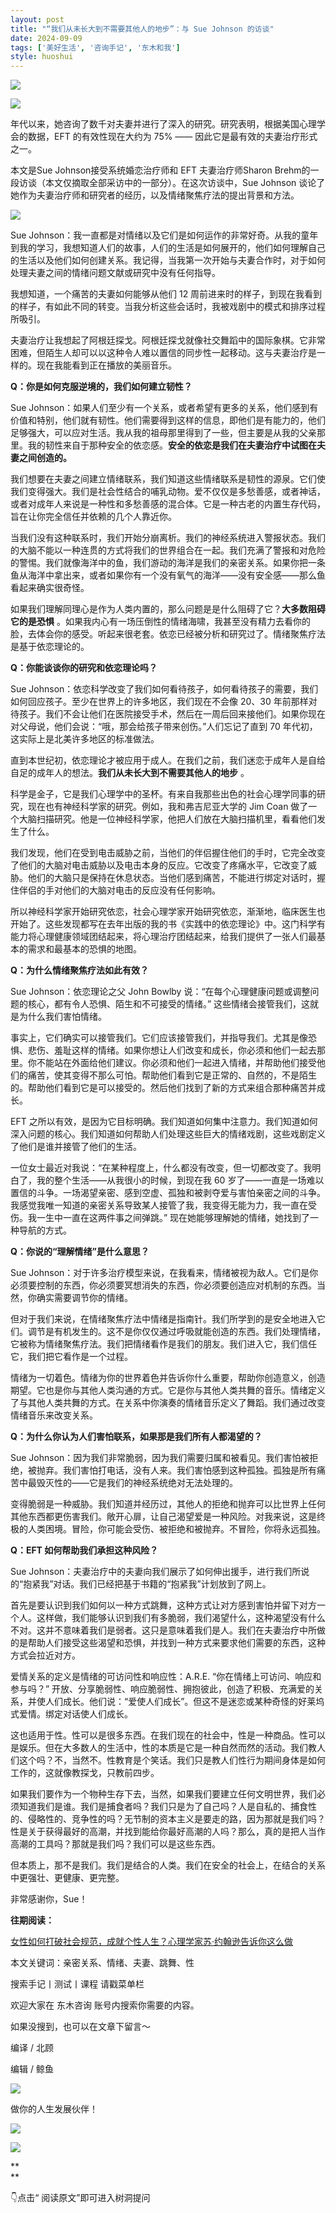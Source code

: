 ```yaml
---
layout: post
title: "“我们从未长大到不需要其他人的地步”：与 Sue Johnson 的访谈"
date: 2024-09-09
tags: ['美好生活', '咨询手记', '东木和我']
style: huoshui
---
```


![](/assets/post_images/2024-09-09-17319182637090.1285290416686682.jpeg)



![](/assets/post_images/2024-09-09-17319182622020.6120894816853362.jpeg)

年代以来，她咨询了数千对夫妻并进行了深入的研究。研究表明，根据美国心理学会的数据，EFT 的有效性现在大约为 75% ——
因此它是最有效的夫妻治疗形式之一。

  

本文是Sue Johnson接受系统婚恋治疗师和 EFT 夫妻治疗师Sharon Brehm的一段访谈（本文仅摘取全部采访中的一部分）。在这次访谈中，Sue
Johnson 谈论了她作为夫妻治疗师和研究者的经历，以及情绪聚焦疗法的提出背景和方法。

  

![](/assets/post_images/2024-09-09-17319182638060.6730635835457681.jpeg)

Sue
Johnson：我一直都是对情绪以及它们是如何运作的非常好奇。从我的童年到我的学习，我想知道人们的故事，人们的生活是如何展开的，他们如何理解自己的生活以及他们如何创建关系。我记得，当我第一次开始与夫妻合作时，对于如何处理夫妻之间的情绪问题文献或研究中没有任何指导。

我想知道，一个痛苦的夫妻如何能够从他们 12 周前进来时的样子，到现在我看到的样子，有如此不同的转变。当我分析这些会话时，我被戏剧中的模式和排序过程所吸引。

夫妻治疗让我想起了阿根廷探戈。阿根廷探戈就像社交舞蹈中的国际象棋。它非常困难，但陌生人却可以以这种令人难以置信的同步性一起移动。这与夫妻治疗是一样的。现在我能看到正在播放的美丽音乐。  

  

**Q：你是如何克服逆境的，我们如何建立韧性？**

Sue
Johnson：如果人们至少有一个关系，或者希望有更多的关系，他们感到有价值和特别，他们就有韧性。他们需要得到这样的信息，即他们是有能力的，他们足够强大，可以应对生活。我从我的祖母那里得到了一些，但主要是从我的父亲那里。我的韧性来自于那种安全的依恋感。**安全的依恋是我们在夫妻治疗中试图在夫妻之间创造的。**

我们想要在夫妻之间建立情绪联系，我们知道这些情绪联系是韧性的源泉。它们使我们变得强大。我们是社会性结合的哺乳动物。爱不仅仅是多愁善感，或者神话，或者对成年人来说是一种性和多愁善感的混合体。它是一种古老的内置生存代码，旨在让你完全信任并依赖的几个人靠近你。

当我们没有这种联系时，我们开始分崩离析。我们的神经系统进入警报状态。我们的大脑不能以一种连贯的方式将我们的世界组合在一起。我们充满了警报和对危险的警惕。我们就像海洋中的鱼，我们游动的海洋是我们的亲密关系。如果你把一条鱼从海洋中拿出来，或者如果你有一个没有氧气的海洋——没有安全感——那么鱼看起来确实很奇怪。

如果我们理解同理心是作为人类内置的，那么问题是是什么阻碍了它？**大多数阻碍它的是恐惧**
。如果我内心有一场压倒性的情绪海啸，我甚至没有精力去看你的脸，去体会你的感受。听起来很老套。依恋已经被分析和研究过了。情绪聚焦疗法是基于依恋理论的。

  

**Q：你能谈谈你的研究和依恋理论吗？**

Sue Johnson：依恋科学改变了我们如何看待孩子，如何看待孩子的需要，我们如何回应孩子。至少在世界上的许多地区，我们现在不会像 20、30
年前那样对待孩子。我们不会让他们在医院接受手术，然后在一周后回来接他们。如果你现在对父母说，他们会说：“哦，那会给孩子带来创伤。”人们忘记了直到 70
年代初，这实际上是北美许多地区的标准做法。  

直到本世纪初，依恋理论才被应用于成人。在我们之前，我们迷恋于成年人是自给自足的成年人的想法。**我们从未长大到不需要其他人的地步** 。

科学是金子，它是我们心理学中的圣杯。有来自我那些出色的社会心理学同事的研究，现在也有神经科学家的研究。例如，我和弗吉尼亚大学的 Jim Coan
做了一个大脑扫描研究。他是一位神经科学家，他把人们放在大脑扫描机里，看看他们发生了什么。

我们发现，他们在受到电击威胁之前，当他们的伴侣握住他们的手时，它完全改变了他们的大脑对电击威胁以及电击本身的反应。它改变了疼痛水平，它改变了威胁。他们的大脑只是保持在休息状态。当他们感到痛苦，不能进行绑定对话时，握住伴侣的手对他们的大脑对电击的反应没有任何影响。

所以神经科学家开始研究依恋，社会心理学家开始研究依恋，渐渐地，临床医生也开始了。这些发现都写在去年出版的我的书《实践中的依恋理论》中。这门科学有能力将心理健康领域团结起来，将心理治疗团结起来，给我们提供了一张人们最基本的需求和最基本的恐惧的地图。  

  

**Q：为什么情绪聚焦疗法如此有效？**

Sue Johnson：依恋理论之父 John Bowlby 说：“在每个心理健康问题或调整问题的核心，都有令人恐惧、陌生和不可接受的情绪。”
这些情绪会接管我们，这就是为什么我们害怕情绪。

事实上，它们确实可以接管我们。它们应该接管我们，并指导我们。尤其是像恐惧、悲伤、羞耻这样的情绪。如果你想让人们改变和成长，你必须和他们一起去那里。你不能站在外面给他们建议。你必须和他们一起进入情绪，并帮助他们接受他们的痛苦，使其变得不那么可怕。帮助他们看到它是正常的、自然的，不是陌生的。帮助他们看到它是可以接受的。然后他们找到了新的方式来组合那种痛苦并成长。

EFT
之所以有效，是因为它目标明确。我们知道如何集中注意力。我们知道如何深入问题的核心。我们知道如何帮助人们处理这些巨大的情绪戏剧，这些戏剧定义了他们是谁并接管了他们的生活。

一位女士最近对我说：“在某种程度上，什么都没有改变，但一切都改变了。我明白了，我的整个生活——从我很小的时候，到现在我 60
岁了——一直是一场难以置信的斗争。一场渴望亲密、感到空虚、孤独和被剥夺爱与害怕亲密之间的斗争。我感觉我唯一知道的亲密关系导致某人接管了我，我变得无能为力，我一直在受伤。我一生中一直在这两件事之间弹跳。”
现在她能够理解她的情绪，她找到了一种导航的方式。

  

**Q：你说的“理解情绪”是什么意思？**

Sue
Johnson：对于许多治疗模型来说，在我看来，情绪被视为敌人。它们是你必须要控制的东西，你必须要冥想消失的东西，你必须要创造应对机制的东西。当然，你确实需要调节你的情绪。

但对于我们来说，在情绪聚焦疗法中情绪是指南针。我们所学到的是安全地进入它们。调节是有机发生的。这不是你仅仅通过呼吸就能创造的东西。我们处理情绪，它被称为情绪聚焦疗法。我们把情绪看作是我们的朋友。我们进入它，我们信任它，我们把它看作是一个过程。

情绪为一切着色。情绪为你的世界着色并告诉你什么重要，帮助你创造意义，创造期望。它也是你与其他人类沟通的方式。它是你与其他人类共舞的音乐。情绪定义了与其他人类共舞的方式。在关系中你演奏的情绪音乐定义了舞蹈。我们通过改变情绪音乐来改变关系。  

  

**Q：为什么你认为人们害怕联系，如果那是我们所有人都渴望的？**

Sue
Johnson：因为我们非常脆弱，因为我们需要归属和被看见。我们害怕被拒绝，被抛弃。我们害怕打电话，没有人来。我们害怕感到这种孤独。孤独是所有痛苦中最毁灭性的——它是我们的神经系统绝对无法处理的。

变得脆弱是一种威胁。我们知道并经历过，其他人的拒绝和抛弃可以比世界上任何其他东西都更伤害我们。敞开心扉，让自己渴望爱是一种风险。对我来说，这是终极的人类困境。冒险，你可能会受伤、被拒绝和被抛弃。不冒险，你将永远孤独。  

  

**Q：EFT 如何帮助我们承担这种风险？**

Sue Johnson：夫妻治疗中的夫妻向我们展示了如何伸出援手，进行我们所说的“抱紧我”对话。我们已经把基于书籍的“抱紧我”计划放到了网上。

首先是要认识到我们如何以一种方式跳舞，这种方式让对方感到害怕并留下对方一个人。这样做，我们能够认识到我们有多脆弱，我们渴望什么，这种渴望没有什么不对。这并不意味着我们是弱者。这只是意味着我们是人。我们在夫妻治疗中所做的是帮助人们接受这些渴望和恐惧，并找到一种方式来要求他们需要的东西，这种方式会拉近对方。

爱情关系的定义是情绪的可访问性和响应性：A.R.E. “你在情绪上可访问、响应和参与吗？”
开放、分享脆弱性、响应脆弱性、拥抱彼此，创造了积极、充满爱的关系，并使人们成长。他们说：“爱使人们成长”。但这不是迷恋或某种奇怪的好莱坞式爱情。绑定对话使人们成长。

这也适用于性。性可以是很多东西。在我们现在的社会中，性是一种商品。性可以是娱乐。但在大多数人的生活中，性的本质是它是一种自然而然的活动。我们教人们这个吗？不，当然不。性教育是个笑话。我们只是教人们性行为期间身体是如何工作的，这就像教探戈，只教前四步。

如果我们要作为一个物种生存下去，当然，如果我们要建立任何文明世界，我们必须知道我们是谁。我们是捕食者吗？我们只是为了自己吗？人是自私的、捕食性的、侵略性的、竞争性的吗？无节制的资本主义是要走的路，因为那就是我们吗？性是关于获得最好的高潮，并找到能给你最好高潮的人吗？那么，真的是把人当作高潮的工具吗？那就是我们吗？我们可以是这些东西。

但本质上，那不是我们。我们是结合的人类。我们在安全的社会上，在结合的关系中更强壮、更健康、更完整。

  

非常感谢你，Sue！

  

**往期阅读：**

[
女性如何打破社会规范，成就个性人生？心理学家苏·约翰逊告诉你这么做](http://mp.weixin.qq.com/s?__biz=MzkyNTY0NTMzNQ==&mid=2247488632&idx=1&sn=2153e83812be66e9fa06434fa93429c0&chksm=c1c23b00f6b5b2162925b131d268bce53aefbe1d0d9f08c62d581cb326e8d05f12872b031ea6&scene=21#wechat_redirect)

  

本文关键词：亲密关系、情绪、夫妻、跳舞、性  

搜索手记丨测试丨课程 请戳菜单栏

欢迎大家在 东木咨询 账号内搜索你需要的内容。

如果没搜到，也可以在文章下留言～

  

  
编译 / 北顾

编辑 / 鲸鱼

![](/assets/post_images/2024-09-09-17319182621710.5091868668988453.webp)

做你的人生发展伙伴！

  

[![](/assets/post_images/2024-09-09-17319182625420.01196482417078748.png)](http://mp.weixin.qq.com/s?__biz=MzkyNTY0NTMzNQ==&mid=2247489038&idx=2&sn=175e4b053a335b47b340e3d8c919d5e3&chksm=c1c23976f6b5b06013d7c305de12a849b53d21f2d107e2bbe010b12ede3921e0b1acab754d8c&scene=21#wechat_redirect)  

![](/assets/post_images/2024-09-09-17319182621720.6558199709564678.webp)

**  
**

👇点击“ 阅读原文”即可进入树洞提问
